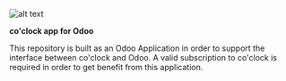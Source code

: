 ![alt text](https://www.coclock.io/themes/custom/mint/logo.svg)

**co'clock app for Odoo**

This repository is built as an Odoo Application in order to support the interface between co'clock and Odoo.
A valid subscription to co'clock is required in order to get benefit from this application.
